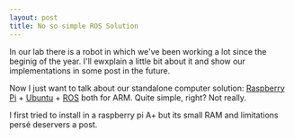 ```yaml
---
layout: post
title: No so simple ROS Solution
---
```


In our lab there is a robot in which we've been working a lot since the beginig of the year.
I'll ewxplain a little bit about it and show our implementations in some post in the future.

Now I just want to talk about our standalone computer solution: [Raspberry Pi](https://www.raspberrypi.org/
) + [Ubuntu](https://wiki.ubuntu.com/ARM/RaspberryPi) + [ROS](http://wiki.ros.org/indigo/Installation/UbuntuARM) both for ARM.
Quite simple, right? Not really.

I first tried to install in a raspberry pi A+ but its small RAM and limitations persé deservers a post.
